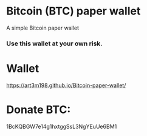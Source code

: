 # Bitcoin (BTC) paper wallet
A simple Bitcoin paper wallet

### Use this wallet at your own risk.

# Wallet
https://art3m198.github.io/Bitcoin-paper-wallet/

# Donate BTC: 
1BcKQBGW7e14g1hxtggSsL3NgYEuUe6BM1
